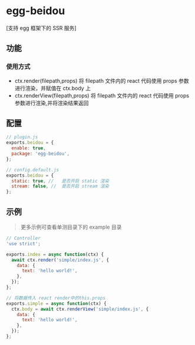 # egg-beidou

[支持 egg 框架下的 SSR 服务]

## 功能

### 使用方式

- ctx.render(filepath,props) 将 filepath 文件内的 react 代码使用 props 参数进行渲染，并赋值在 ctx.body 上
- ctx.renderView(filepath,props) 将 filepath 文件内的 react 代码使用 props 参数进行渲染,并将渲染结果返回

## 配置

```js
// plugin.js
exports.beidou = {
  enable: true,
  package: 'egg-beidou',
};

// config.default.js
exports.beidou = {
  static: true, //   是否开启 static 渲染
  stream: false, //  是否开启 stream 渲染
};
```

## 示例

> 更多示例可查看单测目录下的 example 目录

```js
// Controller
'use strict';

exports.index = async function(ctx) {
  await ctx.render('simple/index.js', {
    data: {
      text: 'hello world!',
    },
  });
};

// 将数据传入 react render中的this.props
exports.simple = async function(ctx) {
  ctx.body = await ctx.renderView('simple/index.js', {
    data: {
      text: 'hello world!',
    },
  });
};
```
